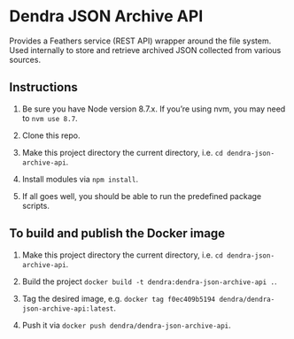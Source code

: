 # Dendra JSON Archive API

Provides a Feathers service (REST API) wrapper around the file system. Used internally to store and retrieve archived JSON collected from various sources.


## Instructions

1. Be sure you have Node version 8.7.x. If you’re using nvm, you may need to `nvm use 8.7`.

2. Clone this repo.

3. Make this project directory the current directory, i.e. `cd dendra-json-archive-api`.

4. Install modules via `npm install`.

5. If all goes well, you should be able to run the predefined package scripts.


## To build and publish the Docker image

1. Make this project directory the current directory, i.e. `cd dendra-json-archive-api`.

2. Build the project `docker build -t dendra:dendra-json-archive-api .`.

3. Tag the desired image, e.g. `docker tag f0ec409b5194 dendra/dendra-json-archive-api:latest`.

4. Push it via `docker push dendra/dendra-json-archive-api`.
